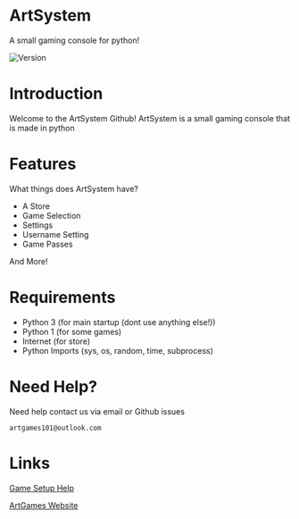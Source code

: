 # ArtSystem
A small gaming console for python!

![Version](https://img.shields.io/badge/Version-v1.3%20ALPHA-blue.svg?style=social)

# Introduction

Welcome to the ArtSystem Github!
ArtSystem is a small gaming console that is made in python

# Features

What things does ArtSystem have?

* A Store
* Game Selection
* Settings
* Username Setting
* Game Passes

And More!

# Requirements

* Python 3 (for main startup (dont use anything else!))
* Python 1 (for some games)
* Internet (for store)
* Python Imports (sys, os, random, time, subprocess)

# Need Help?

Need help contact us via email or Github issues

`artgames101@outlook.com`


# Links

[Game Setup Help](https://github.com/ArtGames101/ArtSystem/wiki)


[ArtGames Website](https://artgames101.jimdosite.com)
